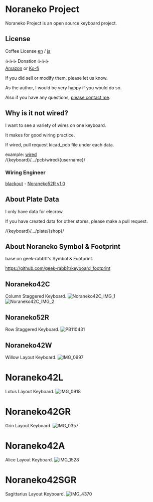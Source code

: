 # Noraneko Project
Noraneko Project is an open source keyboard project.

## License
Coffee License [en](/LICENSE) / [ja](/LICENSE_JA)

☕️☕️☕️ Donation ☕️☕️☕️   
[Amazon](https://www.amazon.co.jp/hz/wishlist/ls/66VQJTRHISQT) or [Ko-fi](https://ko-fi.com/darakuneko)  

If you did sell or modify them, please let us know.

As the author, I would be very happy if you would do so.

Also if you have any questions, [please contact me](https://twitter.com/daraku__neko).


## Why is it not wired?
I want to see a variety of wires on one keyboard.

It makes for good wiring practice.

If wired, pull request kicad_pcb file under each data.

example: [wired](./noraneko42c/v1.0/pcb/wired/)  
/{keyboard}/.../pcb/wired/{username}/ 

### Wiring Engineer
[blackout](https://github.com/blackout157w) - [Noraneko52R v1.0](https://github.com/darakuneko/Noraneko/tree/main/noraneko52r/v1.0/pcb/wired/blackout)

## About Plate Data
I only have data for elecrow.

If you have created data for other stores, please make a pull request.

/{keyboard}/.../plate/{shop}/

## About Noraneko Symbol & Footprint
base on geek-rabb1t's Symbol & Footprint.

https://github.com/geek-rabb1t/keyboard_footprint

## Noraneko42C
Column Staggered Keyboard.
![Noraneko42C_IMG_1](https://user-images.githubusercontent.com/5214078/194799229-ef4e0b20-bb9d-41c9-a0aa-d7715e9783fa.jpeg)
![Noraneko42C_IMG_2](https://user-images.githubusercontent.com/5214078/194799234-a3ef62dd-bfc3-4b87-ab35-2c0d2923196e.jpeg)

## Noraneko52R
Row Staggered Keyboard.
![PB110431](https://user-images.githubusercontent.com/5214078/201291403-1c507f01-ba00-48f3-926b-d54291d19f54.JPG)

## Noraneko42W
Willow Layout Keyboard.
![IMG_0997](https://user-images.githubusercontent.com/5214078/236360290-e5d74d66-4fdc-4d01-998e-0f6cf52e253a.jpeg)

# Noraneko42L
Lotus Layout Keyboard.
![IMG_0918](https://user-images.githubusercontent.com/5214078/236359157-51a97c6f-2a56-4a80-a362-1c1098d21168.jpeg)

# Noraneko42GR
Grin Layout Keyboard.
![IMG_0357](https://github.com/darakuneko/Noraneko/assets/5214078/11142d2c-e638-43ef-bdb7-a8958c9bca8f)

# Noraneko42A
Alice Layout Keyboard.
![IMG_1528](https://github.com/darakuneko/Noraneko/assets/5214078/d6a72d7b-2d61-4667-a2e9-d12506c83649)

# Noraneko42SGR
Sagittarius Layout Keyboard.
![IMG_4370](https://github.com/user-attachments/assets/bf44134e-0f49-423e-a82d-aa0bdf86e1d3)

